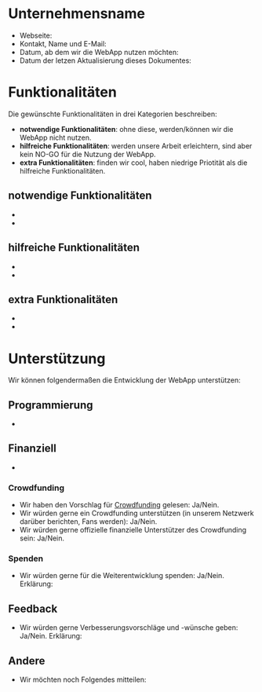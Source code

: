 # Unternehmensname

* Webseite:
* Kontakt, Name und E-Mail:
* Datum, ab dem wir die WebApp nutzen möchten:
* Datum der letzen Aktualisierung dieses Dokumentes:

# Funktionalitäten

Die gewünschte Funktionalitäten in drei Kategorien beschreiben:

* **notwendige Funktionalitäten**: ohne diese, werden/können wir die WebApp nicht nutzen.
* **hilfreiche Funktionalitäten**: werden unsere Arbeit erleichtern, sind aber kein NO-GO für die Nutzung der WebApp.
* **extra Funktionalitäten**: finden wir cool, haben niedrige Priotität als die hilfreiche Funktionalitäten.

## notwendige Funktionalitäten

*
*

## hilfreiche Funktionalitäten

*
*

## extra Funktionalitäten

*
*

# Unterstützung

Wir können folgendermaßen die Entwicklung der WebApp unterstützen:

## Programmierung

*

## Finanziell

*

### Crowdfunding

* Wir haben den Vorschlag für [Crowdfunding](Crowdfunding.md) gelesen: Ja/Nein.
* Wir würden gerne ein Crowdfunding unterstützen (in unserem Netzwerk darüber berichten, Fans werden): Ja/Nein.
* Wir würden gerne offizielle finanzielle Unterstützer des Crowdfunding sein: Ja/Nein.

### Spenden

* Wir würden gerne für die Weiterentwicklung spenden: Ja/Nein. Erklärung:

## Feedback

* Wir würden gerne Verbesserungsvorschläge und -wünsche geben: Ja/Nein. Erklärung:

## Andere

* Wir möchten noch Folgendes mitteilen:
